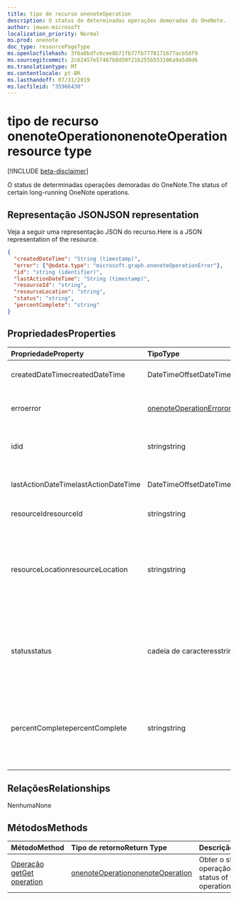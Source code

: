 ```yaml
---
title: tipo de recurso onenoteOperation
description: O status de determinadas operações demoradas do OneNote.
author: jewan-microsoft
localization_priority: Normal
ms.prod: onenote
doc_type: resourcePageType
ms.openlocfilehash: 3f6a8bdfc6cee8b71fb77fb7778171677acb5df9
ms.sourcegitcommit: 2c62457e57467b8d50f21b255b553106a9a5d8d6
ms.translationtype: MT
ms.contentlocale: pt-BR
ms.lasthandoff: 07/31/2019
ms.locfileid: "35966430"
---
```

# <a name="onenoteoperation-resource-type"></a><span data-ttu-id="7ab1e-103">tipo de recurso onenoteOperation</span><span class="sxs-lookup"><span data-stu-id="7ab1e-103">onenoteOperation resource type</span></span>

[!INCLUDE [beta-disclaimer](../../includes/beta-disclaimer.md)]

<span data-ttu-id="7ab1e-104">O status de determinadas operações demoradas do OneNote.</span><span class="sxs-lookup"><span data-stu-id="7ab1e-104">The status of certain long-running OneNote operations.</span></span>

## <a name="json-representation"></a><span data-ttu-id="7ab1e-105">Representação JSON</span><span class="sxs-lookup"><span data-stu-id="7ab1e-105">JSON representation</span></span>

<span data-ttu-id="7ab1e-106">Veja a seguir uma representação JSON do recurso.</span><span class="sxs-lookup"><span data-stu-id="7ab1e-106">Here is a JSON representation of the resource.</span></span>

<!-- {
  "blockType": "resource",
  "optionalProperties": [

  ],
  "@odata.type": "microsoft.graph.onenoteOperation"
}-->

```json
{
  "createdDateTime": "String (timestamp)",
  "error": {"@odata.type": "microsoft.graph.onenoteOperationError"},
  "id": "string (identifier)",
  "lastActionDateTime": "String (timestamp)",
  "resourceId": "string",
  "resourceLocation": "string",
  "status": "string",
  "percentComplete": "string"
}

```
## <a name="properties"></a><span data-ttu-id="7ab1e-107">Propriedades</span><span class="sxs-lookup"><span data-stu-id="7ab1e-107">Properties</span></span>
| <span data-ttu-id="7ab1e-108">Propriedade</span><span class="sxs-lookup"><span data-stu-id="7ab1e-108">Property</span></span>     | <span data-ttu-id="7ab1e-109">Tipo</span><span class="sxs-lookup"><span data-stu-id="7ab1e-109">Type</span></span>   |<span data-ttu-id="7ab1e-110">Descrição</span><span class="sxs-lookup"><span data-stu-id="7ab1e-110">Description</span></span>|
|:---------------|:--------|:----------|
|<span data-ttu-id="7ab1e-111">createdDateTime</span><span class="sxs-lookup"><span data-stu-id="7ab1e-111">createdDateTime</span></span>| <span data-ttu-id="7ab1e-112">DateTimeOffset</span><span class="sxs-lookup"><span data-stu-id="7ab1e-112">DateTimeOffset</span></span> |<span data-ttu-id="7ab1e-113">A hora de início da operação.</span><span class="sxs-lookup"><span data-stu-id="7ab1e-113">The start time of the operation.</span></span>|
|<span data-ttu-id="7ab1e-114">erro</span><span class="sxs-lookup"><span data-stu-id="7ab1e-114">error</span></span>|[<span data-ttu-id="7ab1e-115">onenoteOperationError</span><span class="sxs-lookup"><span data-stu-id="7ab1e-115">onenoteOperationError</span></span>](onenoteoperationerror.md)|<span data-ttu-id="7ab1e-116">O erro retornado pela operação.</span><span class="sxs-lookup"><span data-stu-id="7ab1e-116">The error returned by the operation.</span></span>|
|<span data-ttu-id="7ab1e-117">id</span><span class="sxs-lookup"><span data-stu-id="7ab1e-117">id</span></span>|<span data-ttu-id="7ab1e-118">string</span><span class="sxs-lookup"><span data-stu-id="7ab1e-118">string</span></span>|<span data-ttu-id="7ab1e-119">A ID da operação. Somente leitura.</span><span class="sxs-lookup"><span data-stu-id="7ab1e-119">The operation id. Read-only.</span></span>|
|<span data-ttu-id="7ab1e-120">lastActionDateTime</span><span class="sxs-lookup"><span data-stu-id="7ab1e-120">lastActionDateTime</span></span>| <span data-ttu-id="7ab1e-121">DateTimeOffset</span><span class="sxs-lookup"><span data-stu-id="7ab1e-121">DateTimeOffset</span></span> |<span data-ttu-id="7ab1e-122">A hora da última ação da operação.</span><span class="sxs-lookup"><span data-stu-id="7ab1e-122">The time of the last action of the operation.</span></span>|
|<span data-ttu-id="7ab1e-123">resourceId</span><span class="sxs-lookup"><span data-stu-id="7ab1e-123">resourceId</span></span>|<span data-ttu-id="7ab1e-124">string</span><span class="sxs-lookup"><span data-stu-id="7ab1e-124">string</span></span>|<span data-ttu-id="7ab1e-125">A ID do recurso.</span><span class="sxs-lookup"><span data-stu-id="7ab1e-125">The resource id.</span></span>|
|<span data-ttu-id="7ab1e-126">resourceLocation</span><span class="sxs-lookup"><span data-stu-id="7ab1e-126">resourceLocation</span></span>|<span data-ttu-id="7ab1e-127">string</span><span class="sxs-lookup"><span data-stu-id="7ab1e-127">string</span></span>|<span data-ttu-id="7ab1e-128">O URI do recurso para o objeto.</span><span class="sxs-lookup"><span data-stu-id="7ab1e-128">The resource URI for the object.</span></span> <span data-ttu-id="7ab1e-129">Por exemplo, o URI do recurso para uma página ou seção copiada.</span><span class="sxs-lookup"><span data-stu-id="7ab1e-129">For example, the resource URI for a copied page or section.</span></span> |
|<span data-ttu-id="7ab1e-130">status</span><span class="sxs-lookup"><span data-stu-id="7ab1e-130">status</span></span>|<span data-ttu-id="7ab1e-131">cadeia de caracteres</span><span class="sxs-lookup"><span data-stu-id="7ab1e-131">string</span></span>|<span data-ttu-id="7ab1e-132">O status atual da operação: `notstarted`, `running`,, `completed``failed`</span><span class="sxs-lookup"><span data-stu-id="7ab1e-132">The current status of the operation: `notstarted`, `running`, `completed`, `failed`</span></span> |
|<span data-ttu-id="7ab1e-133">percentComplete</span><span class="sxs-lookup"><span data-stu-id="7ab1e-133">percentComplete</span></span>|<span data-ttu-id="7ab1e-134">string</span><span class="sxs-lookup"><span data-stu-id="7ab1e-134">string</span></span>|<span data-ttu-id="7ab1e-135">A porcentagem concluída da operação se a operação ainda estiver `running` em status</span><span class="sxs-lookup"><span data-stu-id="7ab1e-135">The operation percent complete if the operation is still in `running` status</span></span>

## <a name="relationships"></a><span data-ttu-id="7ab1e-136">Relações</span><span class="sxs-lookup"><span data-stu-id="7ab1e-136">Relationships</span></span>
<span data-ttu-id="7ab1e-137">Nenhuma</span><span class="sxs-lookup"><span data-stu-id="7ab1e-137">None</span></span>


## <a name="methods"></a><span data-ttu-id="7ab1e-138">Métodos</span><span class="sxs-lookup"><span data-stu-id="7ab1e-138">Methods</span></span>

| <span data-ttu-id="7ab1e-139">Método</span><span class="sxs-lookup"><span data-stu-id="7ab1e-139">Method</span></span>           | <span data-ttu-id="7ab1e-140">Tipo de retorno</span><span class="sxs-lookup"><span data-stu-id="7ab1e-140">Return Type</span></span>    |<span data-ttu-id="7ab1e-141">Descrição</span><span class="sxs-lookup"><span data-stu-id="7ab1e-141">Description</span></span>|
|:---------------|:--------|:----------|
|[<span data-ttu-id="7ab1e-142">Operação get</span><span class="sxs-lookup"><span data-stu-id="7ab1e-142">Get operation</span></span>](../api/onenoteoperation-get.md) | [<span data-ttu-id="7ab1e-143">onenoteOperation</span><span class="sxs-lookup"><span data-stu-id="7ab1e-143">onenoteOperation</span></span>](onenoteoperation.md) |<span data-ttu-id="7ab1e-144">Obter o status da operação.</span><span class="sxs-lookup"><span data-stu-id="7ab1e-144">Get the status of the operation.</span></span> |

<!-- uuid: 8fcb5dbc-d5aa-4681-8e31-b001d5168d79
2015-10-25 14:57:30 UTC -->
<!--
{
  "type": "#page.annotation",
  "description": "onenoteOperation resource",
  "keywords": "",
  "section": "documentation",
  "tocPath": "",
  "suppressions": []
}
-->
